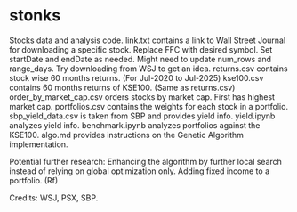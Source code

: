 # stonks
Stocks data and analysis code.
link.txt contains a link to Wall Street Journal for downloading a specific stock. Replace FFC with desired symbol. Set startDate and endDate as needed. Might need to update num_rows and range_days. Try downloading from WSJ to get an idea.
returns.csv contains stock wise 60 months returns. (For Jul-2020 to Jul-2025)
kse100.csv contains 60 months returns of KSE100. (Same as returns.csv)
order_by_market_cap.csv orders stocks by market cap. First has highest market cap.
portfolios.csv contains the weights for each stock in a portfolio.
sbp_yield_data.csv is taken from SBP and provides yield info.
yield.ipynb analyzes yield info.
benchmark.ipynb analyzes portfolios against the KSE100.
algo.md provides instructions on the Genetic Algorithm implementation.

Potential further research:
  Enhancing the algorithm by further local search instead of relying on global optimization only.
  Adding fixed income to a portfolio. (Rf)

Credits: WSJ, PSX, SBP.
